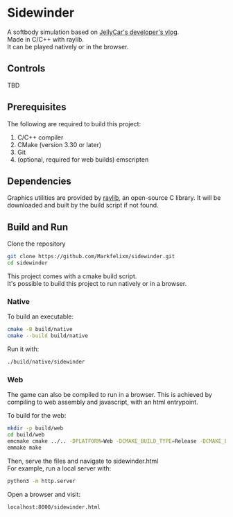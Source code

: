 # Sidewinder

A softbody simulation based on [JellyCar's developer's vlog](https://www.youtube.com/watch?v=3OmkehAJoyo).  
Made in C/C++ with raylib.  
It can be played natively or in the browser.

<!-- TODO: web link
TODO: screenshot -->

## Controls

TBD

## Prerequisites

The following are required to build this project:

1. C/C++ compiler
2. CMake (version 3.30 or later)
3. Git
4. (optional, required for web builds) emscripten

## Dependencies

Graphics utilities are provided by [raylib](https://www.raylib.com/index.html), an open-source C library. It will be downloaded and built by the build script if not found.

## Build and Run

Clone the repository

```bash
git clone https://github.com/Markfelixm/sidewinder.git
cd sidewinder
```

This project comes with a cmake build script.  
It's possible to build this project to run natively or in a browser.

### Native

To build an executable:

```bash
cmake -B build/native
cmake --build build/native
```

Run it with:

```bash
./build/native/sidewinder
```

### Web

The game can also be compiled to run in a browser.
This is achieved by compiling to web assembly and javascript, with an html entrypoint.

To build for the web:

```bash
mkdir -p build/web
cd build/web
emcmake cmake ../.. -DPLATFORM=Web -DCMAKE_BUILD_TYPE=Release -DCMAKE_EXECUTABLE_SUFFIX=".html"
emmake make
```

Then, serve the files and navigate to sidewinder.html  
For example, run a local server with:

```bash
python3 -m http.server
```

Open a browser and visit:

```
localhost:8000/sidewinder.html
```
